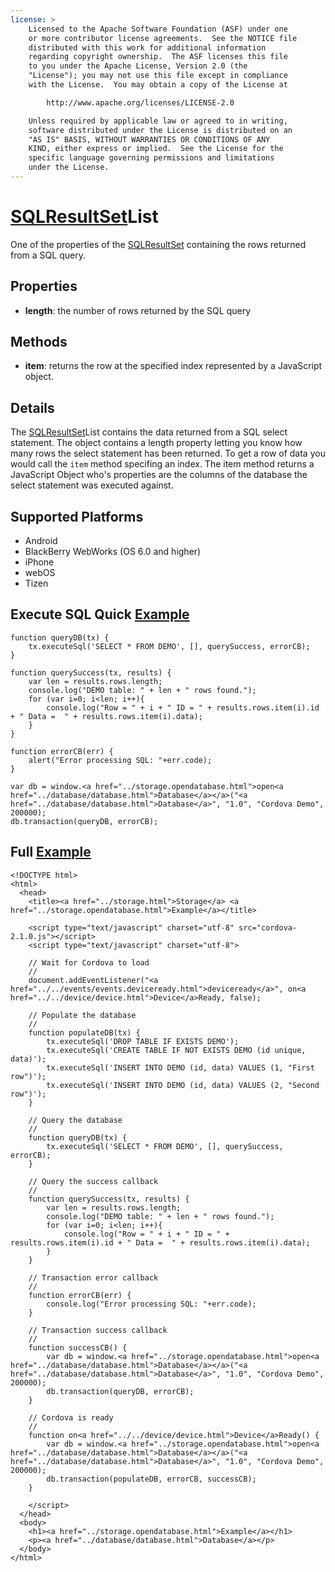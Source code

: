```yaml
---
license: >
    Licensed to the Apache Software Foundation (ASF) under one
    or more contributor license agreements.  See the NOTICE file
    distributed with this work for additional information
    regarding copyright ownership.  The ASF licenses this file
    to you under the Apache License, Version 2.0 (the
    "License"); you may not use this file except in compliance
    with the License.  You may obtain a copy of the License at

        http://www.apache.org/licenses/LICENSE-2.0

    Unless required by applicable law or agreed to in writing,
    software distributed under the License is distributed on an
    "AS IS" BASIS, WITHOUT WARRANTIES OR CONDITIONS OF ANY
    KIND, either express or implied.  See the License for the
    specific language governing permissions and limitations
    under the License.
---
```


<a href="../sqlresultset/sqlresultset.html">SQLResultSet</a>List
=======

One of the properties of the <a href="../sqlresultset/sqlresultset.html">SQLResultSet</a> containing the rows returned from a SQL query.

Properties
-------

- __length__: the number of rows returned by the SQL query

Methods
-------

- __item__: returns the row at the specified index represented by a JavaScript object.

Details
-------

The <a href="../sqlresultset/sqlresultset.html">SQLResultSet</a>List contains the data returned from a SQL select statement.  The object contains a length property letting you know how many rows the select statement has been returned.  To get a row of data you would call the `item` method specifing an index.  The item method returns a JavaScript Object who's properties are the columns of the database the select statement was executed against.

Supported Platforms
-------------------

- Android
- BlackBerry WebWorks (OS 6.0 and higher)
- iPhone
- webOS
- Tizen

Execute SQL Quick <a href="../storage.opendatabase.html">Example</a>
------------------

	function queryDB(tx) {
		tx.executeSql('SELECT * FROM DEMO', [], querySuccess, errorCB);
	}

	function querySuccess(tx, results) {
		var len = results.rows.length;
	   	console.log("DEMO table: " + len + " rows found.");
	   	for (var i=0; i<len; i++){
	        console.log("Row = " + i + " ID = " + results.rows.item(i).id + " Data =  " + results.rows.item(i).data);
		}
	}
	
	function errorCB(err) {
		alert("Error processing SQL: "+err.code);
	}
	
	var db = window.<a href="../storage.opendatabase.html">open<a href="../database/database.html">Database</a></a>("<a href="../database/database.html">Database</a>", "1.0", "Cordova Demo", 200000);
	db.transaction(queryDB, errorCB);

Full <a href="../storage.opendatabase.html">Example</a>
------------

    <!DOCTYPE html>
    <html>
      <head>
        <title><a href="../storage.html">Storage</a> <a href="../storage.opendatabase.html">Example</a></title>

        <script type="text/javascript" charset="utf-8" src="cordova-2.1.0.js"></script>
        <script type="text/javascript" charset="utf-8">

        // Wait for Cordova to load
        //
        document.addEventListener("<a href="../../events/events.deviceready.html">deviceready</a>", on<a href="../../device/device.html">Device</a>Ready, false);

		// Populate the database 
		//
		function populateDB(tx) {
			tx.executeSql('DROP TABLE IF EXISTS DEMO');
			tx.executeSql('CREATE TABLE IF NOT EXISTS DEMO (id unique, data)');
			tx.executeSql('INSERT INTO DEMO (id, data) VALUES (1, "First row")');
			tx.executeSql('INSERT INTO DEMO (id, data) VALUES (2, "Second row")');
		}

		// Query the database
		//
		function queryDB(tx) {
			tx.executeSql('SELECT * FROM DEMO', [], querySuccess, errorCB);
		}

		// Query the success callback
		//
		function querySuccess(tx, results) {
			var len = results.rows.length;
			console.log("DEMO table: " + len + " rows found.");
			for (var i=0; i<len; i++){
				console.log("Row = " + i + " ID = " + results.rows.item(i).id + " Data =  " + results.rows.item(i).data);
			}
		}

		// Transaction error callback
		//
		function errorCB(err) {
			console.log("Error processing SQL: "+err.code);
		}

		// Transaction success callback
		//
		function successCB() {
			var db = window.<a href="../storage.opendatabase.html">open<a href="../database/database.html">Database</a></a>("<a href="../database/database.html">Database</a>", "1.0", "Cordova Demo", 200000);
			db.transaction(queryDB, errorCB);
		}

		// Cordova is ready
		//
		function on<a href="../../device/device.html">Device</a>Ready() {
			var db = window.<a href="../storage.opendatabase.html">open<a href="../database/database.html">Database</a></a>("<a href="../database/database.html">Database</a>", "1.0", "Cordova Demo", 200000);
			db.transaction(populateDB, errorCB, successCB);
		}
	
        </script>
      </head>
      <body>
        <h1><a href="../storage.opendatabase.html">Example</a></h1>
        <p><a href="../database/database.html">Database</a></p>
      </body>
    </html>
